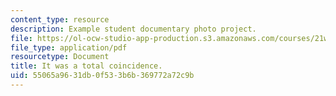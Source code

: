 ```yaml
---
content_type: resource
description: Example student documentary photo project.
file: https://ol-ocw-studio-app-production.s3.amazonaws.com/courses/21w-749-documentary-photography-and-photojournalism-still-images-of-a-world-in-motion-spring-2016/55065a9631db0f533b6b369772a72c9b_MIT21W_749S16_Elizlowres.pdf
file_type: application/pdf
resourcetype: Document
title: It was a total coincidence.
uid: 55065a96-31db-0f53-3b6b-369772a72c9b
---
```

